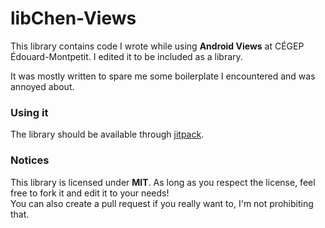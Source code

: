 # libChen-Views

This library contains code I wrote while using **Android Views** at CÉGEP Édouard-Montpetit. I edited it to be included as a library.

It was mostly written to spare me some boilerplate I encountered and was annoyed about.

### Using it

The library should be available through [jitpack](https://jitpack.io/#MayaChen350/libchen-Views).

### Notices

This library is licensed under **MIT**. As long as you respect the license, feel free to fork it and edit it to your needs!  
You can also create a pull request if you really want to, I'm not prohibiting that.